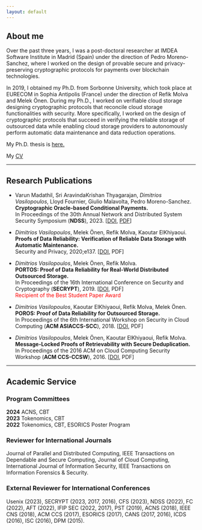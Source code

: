 ```yaml
---
layout: default
---
```


## About me

Over the past three years, I was a post-doctoral researcher at IMDEA Software Institute in Madrid (Spain) under the direction of Pedro Moreno-Sanchez, where I worked on the design of provable secure and privacy-preserving cryptographic protocols for payments over blockchain technologies.

In 2019, I obtained my Ph.D. from Sorbonne University, which took place at EURECOM in Sophia Antipolis (France) under the direction of Refik Molva and Melek Önen. During my Ph.D., I worked on verifiable cloud storage designing cryptographic protocols that reconcile cloud storage functionalities with security. More specifically, I worked on the design of cryptographic protocols that succeed in verifying the reliable storage of outsourced data while enabling cloud storage providers to autonomously perform automatic data maintenance and data reduction operations.

My Ph.D. thesis is [here.](https://tel.archives-ouvertes.fr/tel-03010491)

My [CV]()

* * *

## Research Publications

*  Varun Madathil, Sri AravindaKrishan Thyagarajan, _Dimitrios Vasilopoulos_, Lloyd Fournier, Giulio Malavolta, Pedro Moreno-Sanchez.\
   **Cryptographic Oracle-based Conditional Payments.**\
   In Proceedings of the 30th Annual Network and Distributed System Security Symposium (**NDSS**), 2023. [[DOI](https://doi.org/10.14722/ndss.2023.24024), [PDF](https://eprint.iacr.org/2022/499.pdf)]

*  _Dimitrios Vasilopoulos_, Melek Önen, Refik Molva, Kaoutar ElKhiyaoui.\
   **Proofs of Data Reliability: Verification of Reliable Data Storage with Automatic Maintenance.**\
   Security and Privacy, 2020;e137. [[DOI](https://doi.org/10.1002/spy2.137), PDF]

*  _Dimitrios Vasilopoulos_, Melek Önen, Refik Molva.\
   **PORTOS: Proof of Data Reliability for Real-World Distributed Outsourced Storage.**\
   In Proceedings of the 16th International Conference on Security and Cryptography (**SECRYPT**), 2019. [[DOI](https://doi.org/10.5220/0007927301730186), PDF]\
   <span style="color:red;">    Recipient of the Best Student Paper Award</span>

*  _Dimitrios Vasilopoulos_, Kaoutar ElKhiyaoui, Refik Molva, Melek Önen.\
   **POROS: Proof of Data Reliability for Outsourced Storage.**\
   In Proceedings of the 6th International Workshop on Security in Cloud Computing (**ACM ASIACCS-SCC**), 2018. [[DOI](https://doi.org/10.1145/3201595.3201600), PDF]

*  _Dimitrios Vasilopoulos_, Melek Önen, Kaoutar ElKhiyaoui, Refik Molva.\
   **Message-Locked Proofs of Retrievability with Secure Deduplication.**\
   In Proceedings of the 2016 ACM on Cloud Computing Security Workshop (**ACM CCS-CCSW**), 2016. [[DOI](https://doi.org/10.1145/2996429.2996433), PDF]

* * *

## Academic Service

### Program Committees

**2024**  ACNS, CBT\
**2023**  Tokenomics, CBT\
**2022**  Tokenomics, CBT, ESORICS Poster Program

### Reviewer for International Journals

Journal of Parallel and Distributed Computing, IEEE Transactions on Dependable and Secure Computing, Journal of Cloud Computing, International Journal of Information Security, IEEE Transactions on Information Forensics & Security.

### External Reviewer for International Conferences

Usenix (2023), SECRYPT (2023, 2017, 2016), CFS (2023), NDSS (2022), FC (2022), AFT (2022), IFIP SEC (2022, 2017), PST (2019), ACNS (2018), IEEE CNS (2018), ACM CCS (2017), ESORICS (2017), CANS (2017, 2016), ICDS (2016), ISC (2016), DPM (2015).
